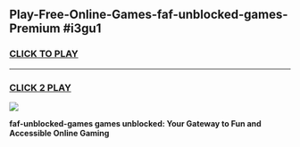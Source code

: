 
## Play-Free-Online-Games-faf-unblocked-games-Premium #i3gu1
<h3>
<a href="https://premium.freeplayer.one?title=faf-unblocked-games&ref=8M">CLICK TO PLAY</a></h3>
<hr>

<h3>
<a href="https://premium.freeplayer.one?title=faf-unblocked-games&ref=8M">CLICK 2 PLAY</a>
  
</h3>

<a href="https://premium.freeplayer.one?title=faf-unblocked-games&ref=8M"><img src="https://clearcache.store/games.png"></a>


**faf-unblocked-games games unblocked: Your Gateway to Fun and Accessible Online Gaming**
